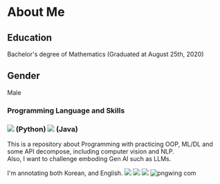 # About Me
## Education
Bachelor's degree of Mathematics (Graduated at August 25th, 2020)
## Gender
Male
### Programming Language and Skills
### <img src="https://img.icons8.com/?size=100&id=Rc0Xn5AtE8kX&format=png&color=000000"> (Python) <img src= "https://img.icons8.com/?size=100&id=GPfHz0SM85FX&format=png&color=000000"> (Java)

This is a repository about Programming with practicing OOP, ML/DL and some API decompose, including computer vision and NLP.<br>
Also, I want to challenge emboding Gen AI such as LLMs.


I'm annotating both Korean, and English.
<img src="https://upload.wikimedia.org/wikipedia/commons/thumb/c/c6/PyTorch_logo_black.svg/488px-PyTorch_logo_black.svg.png">
<img src="https://upload.wikimedia.org/wikipedia/commons/thumb/0/05/Scikit_learn_logo_small.svg/260px-Scikit_learn_logo_small.svg.png">
<img src="https://upload.wikimedia.org/wikipedia/commons/thumb/a/ab/TensorFlow_logo.svg/320px-TensorFlow_logo.svg.png">
![pngwing com](https://github.com/user-attachments/assets/cff7f880-fb36-4c80-872d-67b7b5ce3dc1)
